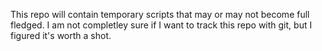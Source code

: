 This repo will contain temporary scripts that may or may not become full fledged. I am not completley sure if I want to track this repo with git, but I figured it's worth a shot. 
